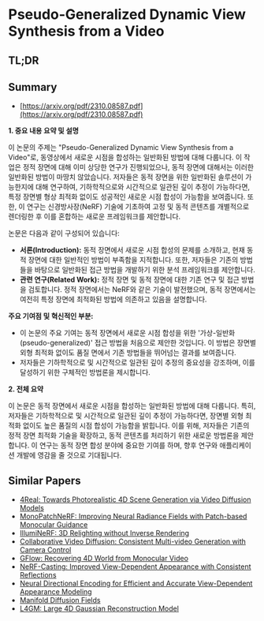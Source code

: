 # Pseudo-Generalized Dynamic View Synthesis from a Video
## TL;DR
## Summary
- [https://arxiv.org/pdf/2310.08587.pdf](https://arxiv.org/pdf/2310.08587.pdf)

**1. 중요 내용 요약 및 설명**

이 논문의 주제는 "Pseudo-Generalized Dynamic View Synthesis from a Video"로, 동영상에서 새로운 시점을 합성하는 일반화된 방법에 대해 다룹니다. 이 작업은 정적 장면에 대해 이미 상당한 연구가 진행되었으나, 동적 장면에 대해서는 이러한 일반화된 방법이 마땅치 않았습니다. 저자들은 동적 장면을 위한 일반화된 솔루션이 가능한지에 대해 연구하여, 기하학적으로와 시간적으로 일관된 깊이 추정이 가능하다면, 특정 장면별 형상 최적화 없이도 성공적인 새로운 시점 합성이 가능함을 보여줍니다. 또한, 이 연구는 신경방사장(NeRF) 기술에 기초하여 고정 및 동적 콘텐츠를 개별적으로 렌더링한 후 이를 혼합하는 새로운 프레임워크를 제안합니다.

논문은 다음과 같이 구성되어 있습니다:
- **서론(Introduction):** 동적 장면에서 새로운 시점 합성의 문제를 소개하고, 현재 동적 장면에 대한 일반적인 방법이 부족함을 지적합니다. 또한, 저자들은 기존의 방법들을 바탕으로 일반화된 접근 방법을 개발하기 위한 분석 프레임워크를 제안합니다.
- **관련 연구(Related Work):** 정적 장면 및 동적 장면에 대한 기존 연구 및 접근 방법을 검토합니다. 정적 장면에서는 NeRF와 같은 기술이 발전했으며, 동적 장면에서는 여전히 특정 장면에 최적화된 방법에 의존하고 있음을 설명합니다.

**주요 기여점 및 혁신적인 부분:**
- 이 논문의 주요 기여는 동적 장면에서 새로운 시점 합성을 위한 '가상-일반화(pseudo-generalized)' 접근 방법을 처음으로 제안한 것입니다. 이 방법은 장면별 외형 최적화 없이도 품질 면에서 기존 방법들을 뛰어넘는 결과를 보여줍니다.
- 저자들은 기하학적으로 및 시간적으로 일관된 깊이 추정의 중요성을 강조하며, 이를 달성하기 위한 구체적인 방법론을 제시합니다.

**2. 전체 요약**

이 논문은 동적 장면에서 새로운 시점을 합성하는 일반화된 방법에 대해 다룹니다. 특히, 저자들은 기하학적으로 및 시간적으로 일관된 깊이 추정이 가능하다면, 장면별 외형 최적화 없이도 높은 품질의 시점 합성이 가능함을 밝힙니다. 이를 위해, 저자들은 기존의 정적 장면 최적화 기술을 확장하고, 동적 콘텐츠를 처리하기 위한 새로운 방법론을 제안합니다. 이 연구는 동적 장면 합성 분야에 중요한 기여를 하며, 향후 연구와 애플리케이션 개발에 영감을 줄 것으로 기대됩니다.

## Similar Papers
- [4Real: Towards Photorealistic 4D Scene Generation via Video Diffusion Models](2406.07472.md)
- [MonoPatchNeRF: Improving Neural Radiance Fields with Patch-based Monocular Guidance](2404.08252.md)
- [IllumiNeRF: 3D Relighting without Inverse Rendering](2406.06527.md)
- [Collaborative Video Diffusion: Consistent Multi-video Generation with Camera Control](2405.17414.md)
- [GFlow: Recovering 4D World from Monocular Video](2405.18426.md)
- [NeRF-Casting: Improved View-Dependent Appearance with Consistent Reflections](2405.14871.md)
- [Neural Directional Encoding for Efficient and Accurate View-Dependent Appearance Modeling](2405.14847.md)
- [Manifold Diffusion Fields](2305.15586.md)
- [L4GM: Large 4D Gaussian Reconstruction Model](2406.10324.md)
